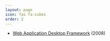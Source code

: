 ```yaml
---
layout: page
icon: fas fa-cubes
order: 2
---
```


- [Web Application Desktop Framework](web-application-desktop-framework/) (2008)

